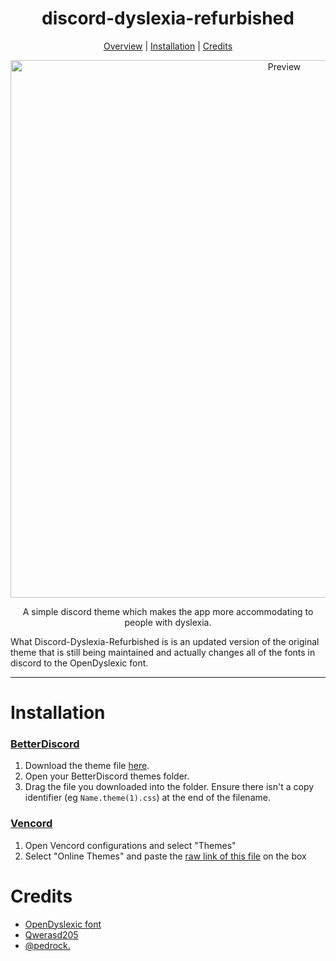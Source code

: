 <h1 align="center">discord-dyslexia-refurbished</h1>
  
<p align="center">
  <a href="#discord-dyslexia-refurbished">Overview</a> |
  <a href="#installation">Installation</a> |
  <a href="#credits">Credits</a>
</p>

<p align="center">
  <img alt="Preview" width="860" alt="preview" src="https://i.imgur.com/4duLD8V.png">
<p align="center">

<p align="center">A simple discord theme which makes the app more accommodating to people with dyslexia.

What Discord-Dyslexia-Refurbished is is an updated version of the original theme that is still being maintained and actually changes all of the fonts in discord to the OpenDyslexic font.
</p>

---

# Installation

### <a href="https://github.com/BetterDiscord/BetterDiscord" target="_blank">BetterDiscord</a>

1. Download the theme file [here](https://github.com/KingKusuo/discord-dyslexia-refurbished/blob/main/dyslexia.theme.css).
2. Open your BetterDiscord themes folder.
3. Drag the file you downloaded into the folder. Ensure there isn't a copy identifier (eg `Name.theme(1).css`) at the end of the filename.

### <a href="https://github.com/Vencord/Vesktop" target="_blank">Vencord</a>

1. Open Vencord configurations and select "Themes"
2. Select "Online Themes" and paste the <a href="https://raw.githubusercontent.com/KingKusuo/discord-dyslexia-refurbished/main/dyslexia.theme.css">raw link of this file</a> on the box

# Credits
- [OpenDyslexic font](https://opendyslexic.org/)
- [Qwerasd205](https://github.com/qwerasd205)
- [@pedrock.](https://github.com/KingKusuo)
